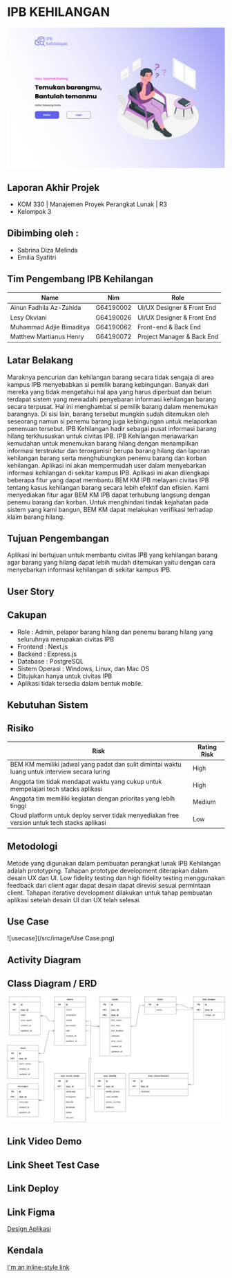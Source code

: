 # IPB KEHILANGAN
![landing](/src/image/landing.png)

## Laporan Akhir Projek
- KOM 330 | Manajemen Proyek Perangkat Lunak | R3
- Kelompok 3

## Dibimbing oleh :
- Sabrina Diza Melinda
- Emilia Syafitri

## Tim Pengembang IPB Kehilangan
| Name                      | Nim       | Role                       |
| ------------------------- | --------- | -------------------------- |
| Ainun Fadhila Az-Zahida   | G64190002 | UI/UX Designer & Front End |
| Lesy Okviani              | G64190026 | UI/UX Designer & Front End |
| Muhammad Adjie Bimaditya  | G64190062 | Front-end & Back End       |
| Matthew Martianus Henry   | G64190072 | Project Manager & Back End |

## Latar Belakang
   Maraknya pencurian dan kehilangan barang secara tidak sengaja di area kampus IPB menyebabkan si pemilik barang kebingungan. Banyak dari mereka yang tidak mengetahui hal apa yang harus diperbuat dan belum terdapat sistem yang mewadahi penyebaran informasi kehilangan barang secara terpusat. Hal ini menghambat si pemilik barang dalam menemukan barangnya. Di sisi lain, barang tersebut mungkin sudah ditemukan oleh seseorang namun si penemu barang juga kebingungan untuk melaporkan penemuan tersebut.
   IPB Kehilangan hadir sebagai pusat informasi barang hilang terkhususkan untuk civitas IPB. IPB Kehilangan menawarkan kemudahan untuk menemukan barang hilang dengan menampilkan informasi terstruktur dan terorganisir berupa barang hilang dan laporan kehilangan barang serta menghubungkan penemu barang dan korban kehilangan. Aplikasi ini akan mempermudah user dalam menyebarkan informasi kehilangan di sekitar kampus IPB.
   Aplikasi ini akan dilengkapi beberapa fitur yang dapat membantu BEM KM IPB melayani civitas IPB tentang kasus kehilangan barang secara lebih efektif dan efisien. Kami menyediakan fitur agar BEM KM IPB dapat terhubung langsung dengan penemu barang dan korban. Untuk menghindari tindak kejahatan pada sistem yang kami bangun, BEM KM dapat melakukan verifikasi terhadap klaim barang hilang.

## Tujuan Pengembangan
Aplikasi ini bertujuan untuk membantu civitas IPB yang kehilangan barang agar barang yang hilang dapat lebih mudah ditemukan yaitu dengan cara menyebarkan informasi kehilangan di sekitar kampus IPB.

## User Story

## Cakupan
- Role           : Admin, pelapor barang hilang dan penemu barang hilang yang seluruhnya merupakan civitas IPB
- Frontend       : Next.js 
- Backend        : Express.js 
- Database       : PostgreSQL 
- Sistem Operasi : Windows, Linux, dan Mac OS  
- Ditujukan hanya untuk civitas IPB
- Aplikasi tidak tersedia dalam bentuk mobile.

## Kebutuhan Sistem

## Risiko
| Risk                                                                                            | Rating Risk |
| ----------------------------------------------------------------------------------------------- | ----------- |
| BEM KM memiliki jadwal yang padat dan sulit dimintai waktu luang untuk interview secara luring  | High        |
| Anggota tim tidak mendapat waktu yang cukup untuk mempelajari tech stacks aplikasi              | High        |
| Anggota tim memiliki kegiatan dengan prioritas yang lebih tinggi                                | Medium      |
| Cloud platform untuk deploy server tidak menyediakan free version untuk tech stacks aplikasi    | Low         |

## Metodologi
Metode yang digunakan dalam  pembuatan perangkat lunak IPB Kehilangan adalah prototyping. Tahapan prototype development diterapkan dalam desain UX dan UI. Low fidelity testing dan high fidelity testing menggunakan feedback dari client agar dapat desain dapat direvisi sesuai permintaan client. Tahapan iterative development dilakukan untuk tahap pembuatan aplikasi setelah desain UI dan UX telah selesai.

## Use Case
![usecase](/src/image/Use Case.png)

## Activity Diagram

## Class Diagram / ERD
![erd](/src/image/erd.png)

## Link Video Demo

## Link Sheet Test Case

## Link Deploy

## Link Figma
[Design Aplikasi]((https://www.figma.com/file/iDjpV8o5Sq6AHvkE9RQAXD/Kelompok-3-MPPL?node-id=106%3A3&t=M4xKZ0gx2M9AyDaq-0))

## Kendala
[I'm an inline-style link](https://www.google.com)
